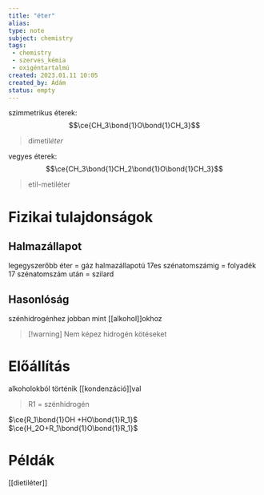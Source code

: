 ```yaml
---
title: "éter"
alias: 
type: note
subject: chemistry
tags:
 - chemistry
 - szerves_kémia
 - oxigéntartalmú
created: 2023.01.11 10:05
created_by: Ádám
status: empty
---
```

szimmetrikus éterek:
$$\ce{CH_3\bond{1}O\bond{1}CH_3}$$
> dimetil*éter*

vegyes éterek:
$$\ce{CH_3\bond{1}CH_2\bond{1}O\bond{1}CH_3}$$
> etil-metiléter

# Fizikai tulajdonságok
## Halmazállapot
legegyszerőbb éter = gáz halmazállapotú
17es szénatomszámig = folyadék
17 szénatomszám után = szilard

## Hasonlóság
szénhidrogénhez jobban mint [[alkohol]]okhoz
>[!warning] Nem képez hidrogén kötéseket

# Előállítás
alkoholokból történik [[kondenzáció]]val
>R1 = szénhidrogén 


$\ce{R_1\bond{1}OH +HO\bond{1}R_1}$
$\ce{H_2O+R_1\bond{1}O\bond{1}R_1}$

# Példák
[[dietiléter]]
